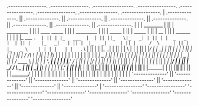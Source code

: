  .----------------.  .----------------.  .-----------------. .----------------.  .----------------.  .----------------.  .----------------.  .----------------. 
| .--------------. || .--------------. || .--------------. || .--------------. || .--------------. || .--------------. || .--------------. || .--------------. |
| |  ________    | || |  _________   | || | ____  _____  | || |  _________   | || |     _____    | || |   _____      | || |      __      | || |   ______     | |
| | |_   ___ `.  | || | |_   ___  |  | || ||_   \|_   _| | || | |  _   _  |  | || |    |_   _|   | || |  |_   _|     | || |     /  \     | || |  |_   _ \    | |
| |   | |   `. \ | || |   | |_  \_|  | || |  |   \ | |   | || | |_/ | | \_|  | || |      | |     | || |    | |       | || |    / /\ \    | || |    | |_) |   | |
| |   | |    | | | || |   |  _|  _   | || |  | |\ \| |   | || |     | |      | || |      | |     | || |    | |   _   | || |   / ____ \   | || |    |  __'.   | |
| |  _| |___.' / | || |  _| |___/ |  | || | _| |_\   |_  | || |    _| |_     | || |     _| |_    | || |   _| |__/ |  | || | _/ /    \ \_ | || |   _| |__) |  | |
| | |________.'  | || | |_________|  | || ||_____|\____| | || |   |_____|    | || |    |_____|   | || |  |________|  | || ||____|  |____|| || |  |_______/   | |
| |              | || |              | || |              | || |              | || |              | || |              | || |              | || |              | |
| '--------------' || '--------------' || '--------------' || '--------------' || '--------------' || '--------------' || '--------------' || '--------------' |
 '----------------'  '----------------'  '----------------'  '----------------'  '----------------'  '----------------'  '----------------'  '----------------' 
